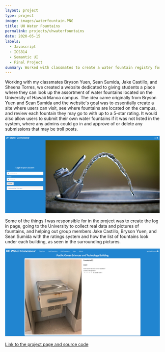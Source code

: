 ```yaml
---
layout: project
type: project
image: images/waterfountain.PNG
title: UH Water Fountains
permalink: projects/uhwaterfountains
date: 2020-05-15
labels:
  - Javascript
  - ICS314
  - Semantic UI
  - Final Project
summary: Worked with classmates to create a water fountain registry for UH Manoa.
---
```

Working with my classmates Bryson Yuen, Sean Sumida, Jake Castillo, and Sheena Torres, we created a website dedicated to giving students 
a place where they can look up the assortment of water fountains located on the University of Hawaii Manoa campus. The idea came 
originally from Bryson Yuen and Sean Sumida and the website's goal was to essentially create a site where users can visit, see where
fountains are located on the campus, and review each fountain they may go to with up to a 5-star rating. It would also allow users to
submit their own water fountains if it was not listed in the system, where any admins could go in and approve of or delete any submissions
that may be troll posts. 

<img class="ui large image" src="../images/waterfountainlogin.PNG">

Some of the things I was responsible for in the project was to create the log in page, going to the University to collect real data and 
pictures of fountains, and helping out group members Jake Castillo, Bryson Yuen, and Sean Sumida with the ratings system
and how the list of fountains look under each building, as seen in the surrounding pictures.

<img class="ui large image" src="../images/waterfountainlist.PNG">

[Link to the project page and source code](https://uh-waterfountain.github.io/)
